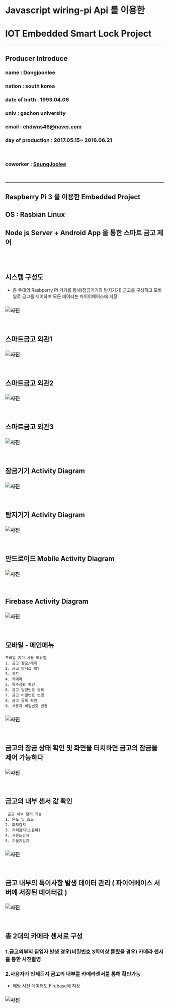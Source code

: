 # Javascript wiring-pi Api 를 이용한 
# IOT Embedded Smart Lock Project

<hr/>

## Producer Introduce 
### name :  Dongjoonlee
### nation : south korea
### date of birth : 1993.04.06
### univ : gachon university
### email : ehdwns46@naver.com
### day of production : 2017.05.15~ 2016.06.21

<br/>

### coworker :  <a href = "https://github.com/poketred12">SeungJoolee</a> 

<br/>

<hr/>

## Raspberry Pi 3 를 이용한 Embedded Project
## OS : Rasbian Linux
## Node js Server + Android App 을 통한 스마트 금고 제어

<br/><br/>

## 시스템 구성도

- 총 두대의 Rasbperry Pi 기기를 통해(잠금기기와 탐지기기) 금고를 구성하고 모바일로 금고를 제어하며 모든 데이터는 파이어베이스에 저장 

### ![사진](https://github.com/leedongjoon121/IOT_SmartLock/blob/master/Document/img/system_arc.PNG?raw=true)

<br/>

## 스마트금고 외관1
### ![사진](https://github.com/leedongjoon121/IOT_SmartLock/blob/master/Document/img/lock1.PNG?raw=true)


<br/>

## 스마트금고 외관2
### ![사진](https://github.com/leedongjoon121/IOT_SmartLock/blob/master/Document/img/lock2.PNG?raw=true)


<br/>

## 스마트금고 외관3
### ![사진](https://github.com/leedongjoon121/IOT_SmartLock/blob/master/Document/img/lock3.PNG?raw=true)

<br/>

## 잠금기기 Activity Diagram
### ![사진](https://github.com/leedongjoon121/IOT_SmartLock/blob/master/Document/img/activity_lock.PNG?raw=true)

<br/>

## 탐지기기 Activity Diagram
### ![사진](https://github.com/leedongjoon121/IOT_SmartLock/blob/master/Document/img/activity_detect.PNG?raw=true)

<br/>

## 안드로이드 Mobile Activity Diagram
### ![사진](https://github.com/leedongjoon121/IOT_SmartLock/blob/master/Document/img/activity_mobile.PNG?raw=true)

<br/>

## Firebase  Activity Diagram
### ![사진](https://github.com/leedongjoon121/IOT_SmartLock/blob/master/Document/img/activity_cloud.PNG?raw=true)


<br/>

## 모바일 - 메인메뉴
```
모바일 기기 사용 메뉴얼
1. 금고 잠금/해제
2. 금고 탐지값 확인
3. 차트
4. 카메라
5. 특수상황 확인
6. 금고 일련번호 등록
7. 금고 비밀번호 변경
8. 금고 등록 확인
9. 사용자 비밀번호 변경
```

### ![사진](https://github.com/leedongjoon121/IOT_SmartLock/blob/master/Document/img/mobile1.PNG?raw=true)


<br/>

## 금고의 잠금 상태 확인 및 화면을 터치하면 금고의 잠금을 제어 가능하다 
### ![사진](https://github.com/leedongjoon121/IOT_SmartLock/blob/master/Document/img/mobile2.PNG?raw=true)

<br/>

## 금고의 내부 센서 값 확인 

```
 금고 내부 탐지 기능
1. 온도 및 습도
2. 화재감지
3. 거리감지(초음파)
4. 사운드감지
5. 기울기감지
```
### ![사진](https://github.com/leedongjoon121/IOT_SmartLock/blob/master/Document/img/mobile3.PNG?raw=true)

<br/>

## 금고 내부의 특이사항 발생 데이터 관리 ( 파이어베이스 서버에 저장된 데이터값 )
### ![사진](https://github.com/leedongjoon121/IOT_SmartLock/blob/master/Document/img/mobile4.PNG?raw=true)

<br/>

## 총 2대의 카메라 센서로 구성
### 1.금고외부의 침입자 발생 경우(비밀번호 3회이상 틀렸을 경우) 카메라 센서를 통한 사진촬영
### 2.사용자가 언제든지 금고의 내부를 카메라센서를 통해 확인가능
- 해당 사진 데이터도 Firebase에 저장

### ![사진](https://github.com/leedongjoon121/IOT_SmartLock/blob/master/Document/img/mobile5.PNG?raw=true)


